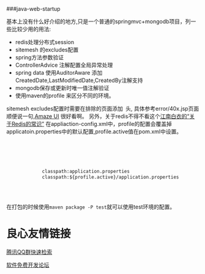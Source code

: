 ###java-web-startup

基本上没有什么好介绍的地方,只是一个普通的springmvc+mongodb项目，列一些比较少用的用法:

- redis处理分布式session
- sitemesh 的excludes配置
- spring方法参数验证
- ControllerAdvice 注解配置全局异常处理
- spring data 使用AuditorAware 添加CreatedDate,LastModifiedDate,CreatedBy注解支持
- mongodb保存或更新时唯一值注解验证
- 使用maven的profile 来区分不同的环境。

sitemesh excludes配置时需要在排除的页面添加` `头, 具体参考error/40x.jsp页面
顺便说一句,[Amaze UI](http://amazeui.org/) 很好看啊。
另外，关于redis不得不看这个[江南白衣的“关于Redis的常识”](https://linux.cn/article-1565-1.html)
在appliaction-config.xml中，profile的配置会覆盖掉applicatoin.properties中的默认配置,profile.active值在pom.xml中设置。
```xml
 
     
     
     
         
             classpath:application.properties 
             classpath:${profile.active}/application.properties 
         
     
 
```

在打包的时候使用`maven package -P test`就可以使用test环境的配置。


 # 良心友情链接

[腾讯QQ群快速检索](http://u.720life.cn/s/8cf73f7c)

[软件免费开发论坛](http://u.720life.cn/s/bbb01dc0)